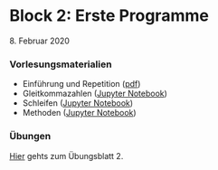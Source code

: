 # Block 2: Erste Programme

 8\. Februar 2020

### Vorlesungsmaterialien

* Einführung und Repetition ([pdf](einfuehrung-woche2.pdf))
* Gleitkommazahlen ([Jupyter Notebook](https://nbviewer.jupyter.org/github/unibas-marcelluethi/gyminf-programmieren/blob/master/notebooks/Gleitkommazahlen.ipynb))
* Schleifen ([Jupyter Notebook](https://nbviewer.jupyter.org/github/unibas-marcelluethi/gyminf-programmieren/blob/master/notebooks/Schleifen.ipynb))
* Methoden ([Jupyter Notebook](https://nbviewer.jupyter.org/github/unibas-marcelluethi/gyminf-programmieren/blob/master/notebooks/Methoden.ipynb))


### Übungen
[Hier](uebungen2.md) gehts zum Übungsblatt 2.

